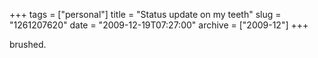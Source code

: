 +++
tags = ["personal"]
title = "Status update on my teeth"
slug = "1261207620"
date = "2009-12-19T07:27:00"
archive = ["2009-12"]
+++

brushed.
